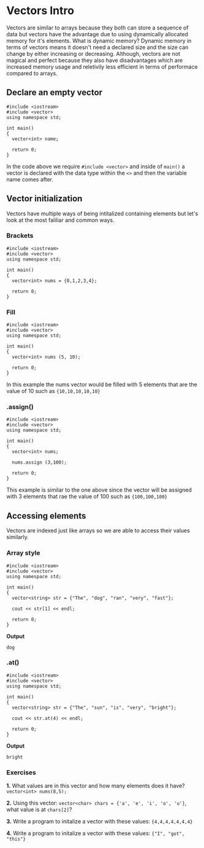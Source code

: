 # Vectors Intro

Vectors are similar to arrays because they both can store a sequence of data but vectors have the advantage due to using dynamically allocated memory for it's elements. What is dynamic memory? Dynamic memory in terms of vectors means it doesn't need a declared size and the size can change by either increasing or decreasing. Although, vectors are not magical and perfect because they also have disadvantages which are increased memory usage and reletivily less efficient in terms of performace compared to arrays.

## Declare an empty vector
```
#include <iostream>
#include <vector>
using namespace std;

int main() 
{
  vector<int> name;

  return 0;
}
```

In the code above we require ```#include <vector>``` and inside of ```main()``` a vector is declared with the data type within the ```<>``` and then the variable name comes after.

## Vector initialization
Vectors have multiple ways of being intitalized containing elements but let's look at the most faliliar and common ways.

### Brackets
```
#include <iostream>
#include <vector>
using namespace std;

int main() 
{
  vector<int> nums = {0,1,2,3,4};

  return 0;
}
```

### Fill
```
#include <iostream>
#include <vector>
using namespace std;

int main() 
{
  vector<int> nums (5, 10);

  return 0;
}
```

In this example the nums vector would be filled with 5 elements that are the value of 10 such as ```{10,10,10,10,10}```

### .assign()
```
#include <iostream>
#include <vector>
using namespace std;

int main() 
{
  vector<int> nums;

  nums.assign (3,100);

  return 0;
}
```

This example is similar to the one above since the vector will be assigned with 3 elements that rae the value of 100 such as ```{100,100,100}```

## Accessing elements
Vectors are indexed just like arrays so we are able to access their values similarly.

### Array style
```
#include <iostream>
#include <vector>
using namespace std;

int main() 
{
  vector<string> str = {"The", "dog", "ran", "very", "fast"};

  cout << str[1] << endl;

  return 0;
}
```

__Output__
```
dog
```

### .at()
```
#include <iostream>
#include <vector>
using namespace std;

int main() 
{
  vector<string> str = {"The", "sun", "is", "very", "bright"};

  cout << str.at(4) << endl;

  return 0;
}
```

__Output__
```
bright
```

### Exercises
__1.__ What values are in this vector and how many elements does it have? ```vector<int> nums(8,5);```

__2.__ Using this vector: ```vector<char> chars = {'a', 'e', 'i', 'o', 'u'}```, what value is at ```chars[2]```? 

__3.__ Write a program to initalize a vector with these values: ```{4,4,4,4,4,4,4}``` 

__4.__ Write a program to initalize a vector with these values: ```{"I", "got", "this"}``` 
